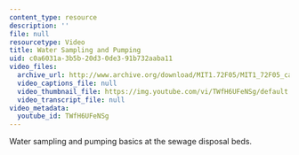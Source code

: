 ```yaml
---
content_type: resource
description: ''
file: null
resourcetype: Video
title: Water Sampling and Pumping
uid: c0a6031a-3b5b-20d3-0de3-91b732aaba11
video_files:
  archive_url: http://www.archive.org/download/MIT1.72F05/MIT1_72F05_cape_cod01_220k.mp4
  video_captions_file: null
  video_thumbnail_file: https://img.youtube.com/vi/TWfH6UFeNSg/default.jpg
  video_transcript_file: null
video_metadata:
  youtube_id: TWfH6UFeNSg
---
```


Water sampling and pumping basics at the sewage disposal beds.